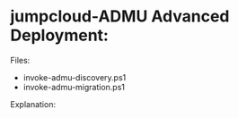 # jumpcloud-ADMU Advanced Deployment:

Files:
- invoke-admu-discovery.ps1
- invoke-admu-migration.ps1

Explanation:
